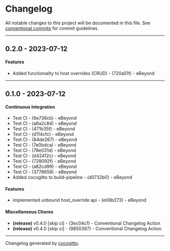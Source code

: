 # Changelog
All notable changes to this project will be documented in this file. See [conventional commits](https://www.conventionalcommits.org/) for commit guidelines.

- - -
## 0.2.0 - 2023-07-12
#### Features
- Added functionality to host overrides (CRUD) - (720a51f) - eBeyond

- - -

## 0.1.0 - 2023-07-12
#### Continuous Integration
- Test CI - (6e736cb) - eBeyond
- Test CI - (a6a2c84) - eBeyond
- Test CI - (471b35f) - eBeyond
- Test CI - (d114cfc) - eBeyond
- Test CI - (84de267) - eBeyond
- Test CI - (7e0bdca) - eBeyond
- Test CI - (78e031d) - eBeyond
- Test CI - (d42412c) - eBeyond
- Test CI - (728092f) - eBeyond
- Test CI - (a82cd99) - eBeyond
- Test CI - (3778656) - eBeyond
- Added cocogitto to build-pipeline - (d0732b0) - eBeyond
#### Features
- implemented unbound host_override api - (e08b273) - eBeyond
#### Miscellaneous Chores
- **(release)** v0.4.0 [skip ci] - (3ec04c1) - Conventional Changelog Action
- **(release)** v0.4.0 [skip ci] - (9850387) - Conventional Changelog Action

- - -

Changelog generated by [cocogitto](https://github.com/cocogitto/cocogitto).